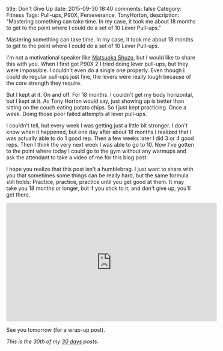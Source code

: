 title: Don't Give Up
date: 2015-09-30 18:40
comments: false
Category: Fitness
Tags: Pull-ups, P90X, Perseverance, TonyHorton, description: "Mastering something can take time. In my case, it took me about 18 months to get to the point where I could do a set of 10 Lever Pull-ups."

Mastering something can take time. In my case, it took me about 18 months to get to the point where I could do a set of 10 Lever Pull-ups.  

<!-- more -->

I'm not a motivational speaker like [Matsuoka Shuzo][shuzo], but I would like to share this with you. When I first got P90X 2 I tried doing lever pull-ups, but they were impossible. I couldn't even do a single one properly. Even though I could do regular pull-ups just fine, the levers were really tough because of the core strength they require. 

But I kept at it. On and off. For 18 months. I couldn't get my body horizontal, but I kept at it. As Tony Horton would say, just showing up is better than sitting on the couch eating potato chips. So I just kept practicing. Once a week. Doing those poor failed attempts at lever pull-ups. 

I couldn't tell, but every week I was getting just a little bit stronger. I don't know when it happened, but one day after about 18 months I realized that I was actually able to do 1 good rep. Then a few weeks later I did 3 or 4 good reps. Then I think the very next week I was able to go to 10. Now I've gotten to the point where today I could go to the gym without any warmups and ask the attendant to take a video of me for this blog post. 

I hope you realize that this post isn't a humblebrag. I just want to share with you that sometimes some things can be really hard, but the same formula still holds: Practice, practice, practice until you get good at them. It may take you 18 months or longer, but if you stick to it, and don't give up, you'll get there. 

<iframe width="560" height="315" src="https://www.youtube.com/embed/Uhm9snsiDZ4" frameborder="0" allowfullscreen></iframe>

See you tomorrow (for a wrap-up post).

_This is the 30th of my [30 days][] posts._

[30 days]: /2015/08/31/30-days/
[shuzo]: https://www.youtube.com/watch?v=KxGRhd_iWuE&feature=youtu.be
